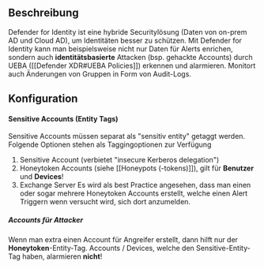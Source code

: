 ## Beschreibung
Defender for Identity ist eine hybride Securitylösung (Daten von on-prem AD und Cloud AD), um Identitäten besser zu schützen. Mit Defender for Identity kann man beispielsweise nicht nur Daten für Alerts enrichen, sondern auch **identitätsbasierte** Attacken (bsp. gehackte Accounts) durch UEBA ([[Defender XDR#UEBA Policies]]) erkennen und alarmieren.
Monitort auch Änderungen von Gruppen in Form von Audit-Logs.
## Konfiguration

#### Sensitive Accounts (Entity Tags)
Sensitive Accounts müssen separat als "sensitiv entity" getaggt werden. Folgende Optionen stehen als Taggingoptionen zur Verfügung
1. Sensitive Account (verbietet "insecure Kerberos delegation")
2. Honeytoken Accounts (siehe [[Honeypots (-tokens)]]), gilt für **Benutzer** und **Devices**!
3. Exchange Server
Es wird als best Practice angesehen, dass man einen oder sogar mehrere Honeytoken Accounts erstellt, welche einen Alert Triggern wenn versucht wird, sich dort anzumelden.
##### Accounts für Attacker
Wenn man extra einen Account für Angreifer erstellt, dann hilft nur der **Honeytoken**-Entity-Tag. Accounts / Devices, welche den Sensitive-Entity-Tag haben, alarmieren **nicht**!
